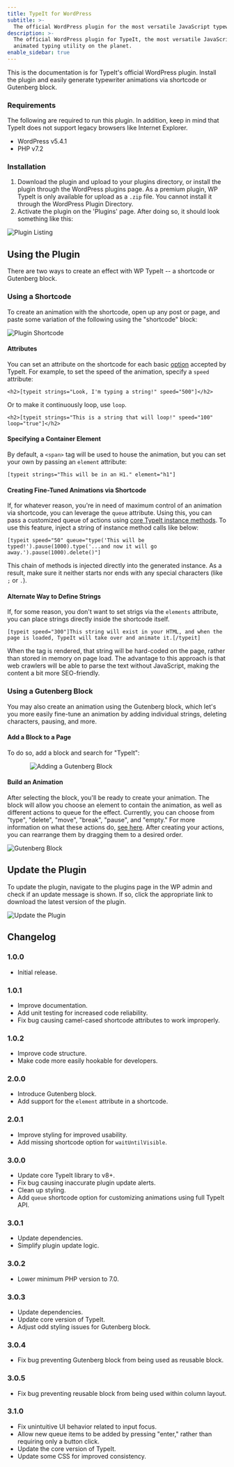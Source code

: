 ```yaml
---
title: TypeIt for WordPress
subtitle: >-
  The official WordPress plugin for the most versatile JavaScript typewriter effect library on the planet.
description: >-
  The official WordPress plugin for TypeIt, the most versatile JavaScript
  animated typing utility on the planet.
enable_sidebar: true
---
```


This is the documentation is for TypeIt's official WordPress plugin. Install the plugin and easily generate typewriter animations via shortcode or Gutenberg block.

### Requirements

The following are required to run this plugin. In addition, keep in mind that TypeIt does not support legacy browsers like Internet Explorer.

- WordPress v5.4.1
- PHP v7.2

### Installation

1. Download the plugin and upload to your plugins directory, or install the plugin through the WordPress plugins page. As a premium plugin, WP TypeIt is only available for upload as a `.zip` file. You cannot install it through the WordPress Plugin Directory.
2. Activate the plugin on the 'Plugins' page. After doing so, it should look something like this:

![Plugin Listing](./../../images/wp-install-plugin.png)

## Using the Plugin

There are two ways to create an effect with WP TypeIt -- a shortcode or Gutenberg block.

### Using a Shortcode

To create an animation with the shortcode, open up any post or page, and paste some variation of the following using the "shortcode" block:

![Plugin Shortcode](./../../images/wp-shortcode.png)

#### Attributes

You can set an attribute on the shortcode for each basic [option](https://typeitjs.com/docs#options) accepted by TypeIt. For example, to set the speed of the animation, specify a `speed` attribute:

```
<h2>[typeit strings="Look, I'm typing a string!" speed="500"]</h2>
```

Or to make it continuously loop, use `loop`.

```
<h2>[typeit strings="This is a string that will loop!" speed="100" loop="true"]</h2>
```

#### Specifying a Container Element

By default, a `<span>` tag will be used to house the animation, but you can set your own by passing an `element` attribute:

```
[typeit strings="This will be in an H1." element="h1"]
```

#### Creating Fine-Tuned Animations via Shortcode

If, for whatever reason, you're in need of maximum control of an animation via shortcode, you can leverage the `queue` attribute. Using this, you can pass a customized queue of actions using [core TypeIt instance methods](https://typeitjs.com/docs/vanilla/instance-methods). To use this feature, inject a string of instance method calls like below:

```
[typeit speed="50" queue="type('This will be typed!').pause(1000).type('...and now it will go away.').pause(1000).delete()"]
```

This chain of methods is injected directly into the generated instance. As a result, make sure it neither starts nor ends with any special characters (like `;` or `.`).

#### Alternate Way to Define Strings

If, for some reason, you don't want to set strigs via the `elements` attribute, you can place strings directly inside the shortcode itself.

```
[typeit speed="300"]This string will exist in your HTML, and when the page is loaded, TypeIt will take over and animate it.[/typeit]
```

When the tag is rendered, that string will be hard-coded on the page, rather than stored in memory on page load. The advantage to this approach is that web crawlers will be able to parse the text without JavaScript, making the content a bit more SEO-friendly.

### Using a Gutenberg Block

You may also create an animation using the Gutenberg block, which let's you more easily fine-tune an animation by adding individual strings, deleting characters, pausing, and more.

#### Add a Block to a Page

To do so, add a block and search for "TypeIt":

<div style="max-width: 400px; margin: 0 auto;">
  <img src="./../../images/wp-add-block.png" alt="Adding a Gutenberg Block">
</div>

#### Build an Animation

After selecting the block, you'll be ready to create your animation. The block will allow you choose an element to contain the animation, as well as different actions to queue for the effect. Currently, you can choose from "type", "delete", "move", "break", "pause", and "empty." For more information on what these actions do, [see here](https://typeitjs.com/docs#method-descriptions). After creating your actions, you can rearrange them by dragging them to a desired order.

![Gutenberg Block](./../../images/wp-block.png)

## Update the Plugin

To update the plugin, navigate to the plugins page in the WP admin and check if an update message is shown. If so, click the appropriate link to download the latest version of the plugin.

![Update the Plugin](./../../images/wp-update-plugin.png)

## Changelog

### 1.0.0

- Initial release.

### 1.0.1

- Improve documentation.
- Add unit testing for increased code reliability.
- Fix bug causing camel-cased shortcode attributes to work improperly.

### 1.0.2

- Improve code structure.
- Make code more easily hookable for developers.

### 2.0.0

- Introduce Gutenberg block.
- Add support for the `element` attribute in a shortcode.

### 2.0.1

- Improve styling for improved usability.
- Add missing shortcode option for `waitUntilVisible`.

### 3.0.0

- Update core TypeIt library to v8+.
- Fix bug causing inaccurate plugin update alerts.
- Clean up styling.
- Add `queue` shortcode option for customizing animations using full TypeIt API.

### 3.0.1

- Update dependencies.
- Simplify plugin update logic.

### 3.0.2

- Lower minimum PHP version to 7.0.

### 3.0.3

- Update dependencies.
- Update core version of TypeIt.
- Adjust odd styling issues for Gutenberg block.

### 3.0.4

- Fix bug preventing Gutenberg block from being used as reusable block.

### 3.0.5

- Fix bug preventing reusable block from being used within column layout.

### 3.1.0

- Fix unintuitive UI behavior related to input focus.
- Allow new queue items to be added by pressing "enter," rather than requiring only a button click.
- Update the core version of TypeIt.
- Update some CSS for improved consistency.
